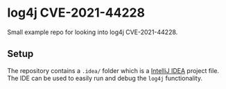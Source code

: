 # log4j CVE-2021-44228
Small example repo for looking into log4j CVE-2021-44228.

## Setup

The repository contains a `.idea/` folder which is a [IntelliJ IDEA](https://www.jetbrains.com/idea/download/) project file. The IDE can be used to easily run and debug the `log4j` functionality.

